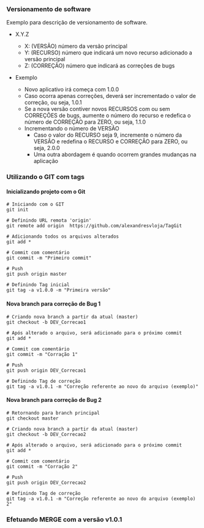 ### Versionamento de software

Exemplo para descrição de versionamento de software.

+ X.Y.Z

    + X: (VERSÃO) número da versão principal
    + Y: (RECURSO) número que indicará um novo recurso adicionado a versão principal
    + Z: (CORREÇÃO) número que indicará as correções de bugs

+ Exemplo
    + Novo aplicativo irá começa com 1.0.0
    + Caso ocorra apenas correções, deverá ser incrementado o valor de correção, ou seja, 1.0.1
    + Se a nova versão contiver novos RECURSOS com ou sem CORREÇÕES de bugs, aumente o número do recurso e redefica o número de CORREÇÃO para ZERO, ou seja, 1.1.0
    + Incrementando o número de VERSÃO
        + Caso o valor do RECURSO seja 9, incremente o número da VERSÃO e redefina o RECURSO e CORREÇÃO para ZERO, ou seja, 2.0.0
        + Uma outra abordagem é quando ocorrem grandes mudanças na aplicação 


### Utilizando o GIT com tags 

#### Inicializando projeto com o Git
```shell
# Iniciando com o GIT
git init

# Definindo URL remota 'origin'
git remote add origin  https://github.com/alexandresvloja/TagGit

# Adicionando todos os arquivos alterados
git add *

# Commit com comentário
git commit -m "Primeiro commit"

# Push
git push origin master

# Definindo Tag inicial
git tag -a v1.0.0 -m "Primeira versão"
```

#### Nova branch para correção de Bug 1
```shell
# Criando nova branch a partir da atual (master)
git checkout -b DEV_Correcao1

# Após alterado o arquivo, será adicionado para o próximo commit
git add *

# Commit com comentário
git commit -m "Corração 1"

# Push
git push origin DEV_Correcao1

# Definindo Tag de correção
git tag -a v1.0.1 -m "Correção referente ao novo do arquivo (exemplo)"
```

#### Nova branch para correção de Bug 2
```shell
# Retornando para branch principal
git checkout master

# Criando nova branch a partir da atual (master)
git checkout -b DEV_Correcao2

# Após alterado o arquivo, será adicionado para o próximo commit
git add *

# Commit com comentário
git commit -m "Corração 2"

# Push
git push origin DEV_Correcao2

# Definindo Tag de correção
git tag -a v1.0.1 -m "Correção referente ao novo do arquivo (exemplo) 2"
```

### Efetuando MERGE com a versão v1.0.1